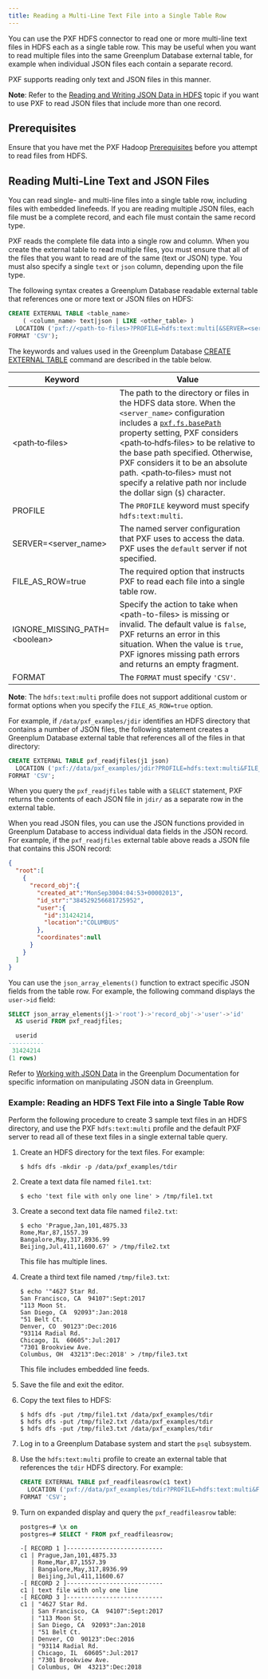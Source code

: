 ```yaml
---
title: Reading a Multi-Line Text File into a Single Table Row
---
```


You can use the PXF HDFS connector to read one or more multi-line text files in HDFS each as a single table row. This may be useful when you want to read multiple files into the same Greenplum Database external table, for example when individual JSON files each contain a separate record.

PXF supports reading only text and JSON files in this manner.

**Note**: Refer to the [Reading and Writing JSON Data in HDFS](hdfs_json.html) topic if you want to use PXF to read JSON files that include more than one record.


## <a id="prereq"></a>Prerequisites

Ensure that you have met the PXF Hadoop [Prerequisites](access_hdfs.html#hadoop_prereq) before you attempt to read files from HDFS.


## <a id="fileasrow"></a>Reading Multi-Line Text and JSON Files

You can read single- and multi-line files into a single table row, including files with embedded linefeeds. If you are reading multiple JSON files, each file must be a complete record, and each file must contain the same record type.

PXF reads the complete file data into a single row and column. When you create the external table to read multiple files, you must ensure that all of the files that you want to read are of the same (text or JSON) type. You must also specify a single `text` or `json` column, depending upon the file type.

The following syntax creates a Greenplum Database readable external table that references one or more text or JSON files on HDFS:

``` sql
CREATE EXTERNAL TABLE <table_name>
    ( <column_name> text|json | LIKE <other_table> )
  LOCATION ('pxf://<path-to-files>?PROFILE=hdfs:text:multi[&SERVER=<server_name>][&IGNORE_MISSING_PATH=<boolean>]&FILE_AS_ROW=true')
FORMAT 'CSV');
```

The keywords and values used in the Greenplum Database [CREATE EXTERNAL TABLE](https://docs.vmware.com/en/VMware-Greenplum/6/greenplum-database/ref_guide-sql_commands-CREATE_EXTERNAL_TABLE.html) command are described in the table below.

| Keyword  | Value |
|-------|-------------------------------------|
| \<path&#8209;to&#8209;files\>    | The path to the directory or files in the HDFS data store. When the `<server_name>` configuration includes a [`pxf.fs.basePath`](cfg_server.html#pxf-fs-basepath) property setting, PXF considers \<path&#8209;to&#8209;hdfs&#8209;files\> to be relative to the base path specified. Otherwise, PXF considers it to be an absolute path. \<path&#8209;to&#8209;files\> must not specify a relative path nor include the dollar sign (`$`) character. |
| PROFILE    | The `PROFILE` keyword must specify `hdfs:text:multi`. |
| SERVER=\<server_name\>    | The named server configuration that PXF uses to access the data. PXF uses the `default` server if not specified. |
| FILE\_AS\_ROW=true    | The required option that instructs PXF to read each file into a single table row. |
| IGNORE_MISSING_PATH=\<boolean\> | Specify the action to take when \<path-to-files\> is missing or invalid. The default value is `false`, PXF returns an error in this situation. When the value is `true`, PXF ignores missing path errors and returns an empty fragment. |
| FORMAT | The `FORMAT` must specify `'CSV'`.  |

**Note**: The `hdfs:text:multi` profile does not support additional custom or format options when you specify the `FILE_AS_ROW=true` option.

For example, if `/data/pxf_examples/jdir` identifies an HDFS directory that contains a number of JSON files, the following statement creates a Greenplum Database external table that references all of the files in that directory:

``` sql
CREATE EXTERNAL TABLE pxf_readjfiles(j1 json)
  LOCATION ('pxf://data/pxf_examples/jdir?PROFILE=hdfs:text:multi&FILE_AS_ROW=true')
FORMAT 'CSV';
```

When you query the `pxf_readjfiles` table with a `SELECT` statement, PXF returns the contents of each JSON file in `jdir/` as a separate row in the external table.

When you read JSON files, you can use the JSON functions provided in Greenplum Database to access individual data fields in the JSON record. For example, if the `pxf_readjfiles` external table above reads a JSON file that contains this JSON record:

``` json
{
  "root":[
    {
      "record_obj":{
        "created_at":"MonSep3004:04:53+00002013",
        "id_str":"384529256681725952",
        "user":{
          "id":31424214,
          "location":"COLUMBUS"
        },
        "coordinates":null
      }
    }
  ]
}
```

You can use the `json_array_elements()` function to extract specific JSON fields from the table row. For example, the following command displays the `user->id` field:

``` sql
SELECT json_array_elements(j1->'root')->'record_obj'->'user'->'id'
  AS userid FROM pxf_readjfiles;

  userid  
----------
 31424214
(1 rows)
```

Refer to [Working with JSON Data](https://docs.vmware.com/en/VMware-Greenplum/6/greenplum-database/admin_guide-query-topics-json-data.html) in the Greenplum Documentation for specific information on manipulating JSON data in Greenplum.


### <a id="example_fileasrow"></a>Example: Reading an HDFS Text File into a Single Table Row

Perform the following procedure to create 3 sample text files in an HDFS directory, and use the PXF `hdfs:text:multi` profile and the default PXF server to read all of these text files in a single external table query.


1. Create an HDFS directory for the text files. For example:

    ``` shell
    $ hdfs dfs -mkdir -p /data/pxf_examples/tdir
    ```

2. Create a text data file named `file1.txt`:

    ``` shell
    $ echo 'text file with only one line' > /tmp/file1.txt
    ```

3. Create a second text data file named `file2.txt`:

    ``` shell
    $ echo 'Prague,Jan,101,4875.33
    Rome,Mar,87,1557.39
    Bangalore,May,317,8936.99
    Beijing,Jul,411,11600.67' > /tmp/file2.txt
    ```

    This file has multiple lines.

4. Create a third text file named `/tmp/file3.txt`:

    ``` shell
    $ echo '"4627 Star Rd.
    San Francisco, CA  94107":Sept:2017
    "113 Moon St.
    San Diego, CA  92093":Jan:2018
    "51 Belt Ct.
    Denver, CO  90123":Dec:2016
    "93114 Radial Rd.
    Chicago, IL  60605":Jul:2017
    "7301 Brookview Ave.
    Columbus, OH  43213":Dec:2018' > /tmp/file3.txt
    ```

    This file includes embedded line feeds.

5. Save the file and exit the editor.

6. Copy the text files to HDFS:

    ``` shell
    $ hdfs dfs -put /tmp/file1.txt /data/pxf_examples/tdir
    $ hdfs dfs -put /tmp/file2.txt /data/pxf_examples/tdir
    $ hdfs dfs -put /tmp/file3.txt /data/pxf_examples/tdir
    ```

7. Log in to a Greenplum Database system and start the `psql` subsystem.

8. Use the `hdfs:text:multi` profile to create an external table that references the `tdir` HDFS directory. For example:

    ``` sql
    CREATE EXTERNAL TABLE pxf_readfileasrow(c1 text)
      LOCATION ('pxf://data/pxf_examples/tdir?PROFILE=hdfs:text:multi&FILE_AS_ROW=true')
    FORMAT 'CSV';
    ```
    
9. Turn on expanded display and query the `pxf_readfileasrow` table:

    ``` sql
    postgres=# \x on
    postgres=# SELECT * FROM pxf_readfileasrow;
    ```

    ``` pre
    -[ RECORD 1 ]---------------------------
    c1 | Prague,Jan,101,4875.33
       | Rome,Mar,87,1557.39
       | Bangalore,May,317,8936.99
       | Beijing,Jul,411,11600.67
    -[ RECORD 2 ]---------------------------
    c1 | text file with only one line
    -[ RECORD 3 ]---------------------------
    c1 | "4627 Star Rd.
       | San Francisco, CA  94107":Sept:2017
       | "113 Moon St.
       | San Diego, CA  92093":Jan:2018
       | "51 Belt Ct.
       | Denver, CO  90123":Dec:2016
       | "93114 Radial Rd.
       | Chicago, IL  60605":Jul:2017
       | "7301 Brookview Ave.
       | Columbus, OH  43213":Dec:2018
    ```

